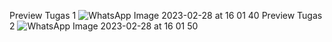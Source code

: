 Preview Tugas 1 ![WhatsApp Image 2023-02-28 at 16 01 40](https://user-images.githubusercontent.com/120321178/221778652-14cd5e08-36b6-4378-b141-426dab393f72.jpeg)
Preview Tugas 2 ![WhatsApp Image 2023-02-28 at 16 01 50](https://user-images.githubusercontent.com/120321178/221778745-999dc1d9-9e4f-4238-90ac-43886772d4b3.jpeg)
